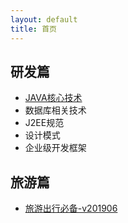 ```yaml
---
layout: default
title: 首页
---
```


## 研发篇

- [JAVA核心技术](/development/core-java.md)
- 数据库相关技术
- J2EE规范
- 设计模式
- 企业级开发框架

## 旅游篇

- [旅游出行必备-v201906](/tour/travel-list.md)
